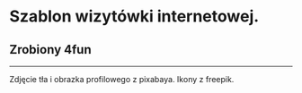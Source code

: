 # Szablon wizytówki internetowej.
## Zrobiony 4fun
---
Zdjęcie tła i obrazka profilowego z pixabaya. Ikony z freepik.
